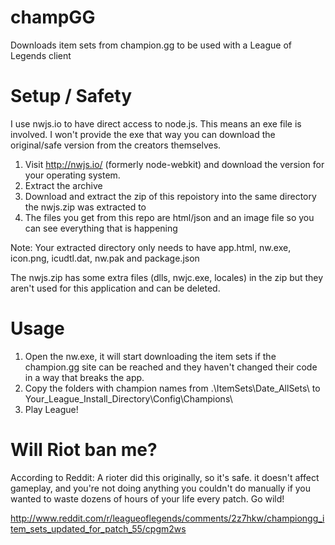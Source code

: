 # champGG
Downloads item sets from champion.gg to be used with a League of Legends client


# Setup / Safety

I use nwjs.io to have direct access to node.js. This means an exe file is involved. I won't provide the exe that way you can download the original/safe version from the creators themselves.

1. Visit http://nwjs.io/ (formerly node-webkit) and download the version for your operating system.
2. Extract the archive
3. Download and extract the zip of this repoistory into the same directory the nwjs.zip was extracted to
4. The files you get from this repo are html/json and an image file so you can see everything that is happening

Note: Your extracted directory only needs to have app.html, nw.exe, icon.png, icudtl.dat, nw.pak and package.json

The nwjs.zip has some extra files (dlls, nwjc.exe, locales) in the zip but they aren't used for this application and can be deleted.

# Usage
1. Open the nw.exe, it will start downloading the item sets if the champion.gg site can be reached and they haven't changed their code in a way that breaks the app.
2. Copy the folders with champion names from .\ItemSets\Date_AllSets\ to Your_League_Install_Directory\Config\Champions\
3. Play League!

# Will Riot ban me?
According to Reddit: A rioter did this originally, so it's safe. it doesn't affect gameplay, and you're not doing anything you couldn't do manually if you wanted to waste dozens of hours of your life every patch. Go wild!

http://www.reddit.com/r/leagueoflegends/comments/2z7hkw/championgg_item_sets_updated_for_patch_55/cpgm2ws
